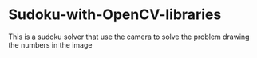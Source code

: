 # Sudoku-with-OpenCV-libraries
This is a sudoku solver that use the camera to solve the problem drawing the numbers in the image
